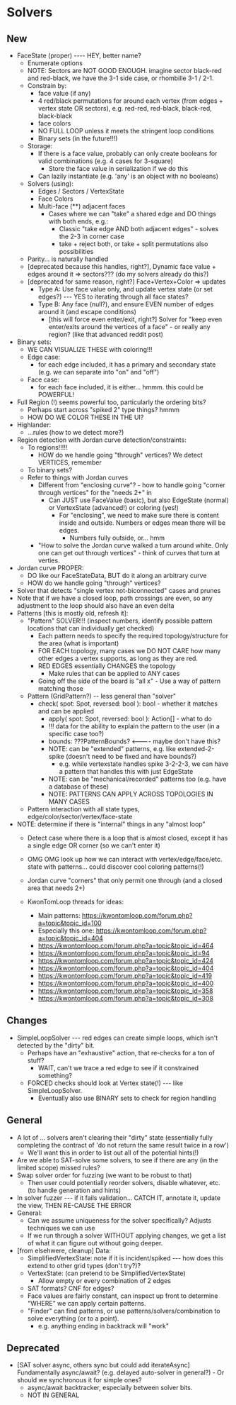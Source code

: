 
# Solvers

## New

- FaceState (proper)   ---- HEY, better name?
  - Enumerate options
  - NOTE: Sectors are NOT GOOD ENOUGH. imagine sector black-red and red-black, we have the 3-1 side case, or rhombille 3-1 / 2-1.
  - Constrain by:
    - face value (if any)
    - 4 red/black permutations for around each vertex (from edges + vertex state OR sectors), e.g. red-red, red-black, black-red, black-black
    - face colors
    - NO FULL LOOP unless it meets the stringent loop conditions
    - Binary sets (in the future!!!)
  - Storage:
    - If there is a face value, probably can only create booleans for valid combinations (e.g. 4 cases for 3-square)
      - Store the face value in serialization if we do this
    - Can lazily instantiate (e.g. 'any' is an object with no booleans)
  - Solvers (using):
    - Edges / Sectors / VertexState
    - Face Colors
    - Multi-face (**) adjacent faces
      - Cases where we can "take" a shared edge and DO things with both ends, e.g.:
        - Classic "take edge AND both adjacent edges" - solves the 2-3 in corner case
        - take + reject both, or take + split permutations also possibilities
  - Parity... is naturally handled
  - [deprecated because this handles, right?], Dynamic face value + edges around it => sectors??? (do my solvers already do this?)
  - [deprecated for same reason, right?] Face+Vertex+Color => updates
    - Type A: Use face value only, and update vertex state (or set edges?) --- YES to iterating through all face states?
    - Type B: Any face (null?), and ensure EVEN number of edges around it (and escape conditions)
      - [this will force even enter/exit, right?] Solver for "keep even enter/exits around the vertices of a face" - or really any region? (like that advanced reddit post)
- Binary sets:
  - WE CAN VISUALIZE THESE with coloring!!!
  - Edge case:
    - for each edge included, it has a primary and secondary state (e.g. we can separate into "on" and "off")
  - Face case:
    - for each face included, it is either... hmmm. this could be POWERFUL!
- Full Region (!) seems powerful too, particularly the ordering bits?
  - Perhaps start across "spiked 2" type things? hmmm
  - HOW DO WE COLOR THESE IN THE UI?
- Highlander:
  - ...rules (how to we detect more?)
- Region detection with Jordan curve detection/constraints:
  - To regions!!!!!
    - HOW do we handle going "through" vertices? We detect VERTICES, remember
  - To binary sets?
  - Refer to things with Jordan curves
    - Different from "enclosing curve"? - how to handle going "corner through vertices" for the "needs 2+" in
      - Can JUST use FaceValue (basic), but also EdgeState (normal) or VertexState (advanced!) or coloring (yes!)
        - For "enclosing", we need to make sure there is content inside and outside. Numbers or edges mean there will be edges.
          - Numbers fully outside, or... hmm 
    - "How to solve the Jordan curve walked a turn around white. Only one can get out through vertices" - think of curves that turn at verties.
- Jordan curve PROPER:
  - DO like our FaceStateData, BUT do it along an arbitrary curve
  - HOW do we handle going "through" vertices?
- Solver that detects "single vertex not-biconnected" cases and prunes
- Note that if we have a closed loop, path crossings are even, so any adjustment to the loop should also have an even delta
- Patterns [this is mostly old, refresh it]:
  - "Pattern" SOLVER!!! (inspect numbers, identify possible pattern locations that can individually get checked)
    - Each pattern needs to specify the required topology/structure for the area (what is important)
    - FOR EACH topology, many cases we DO NOT CARE how many other edges a vertex supports, as long as they are red.
    - RED EDGES essentially CHANGES the topology
      - Make rules that can be applied to ANY cases 
    - Going off the side of the board is "all x" - Use a way of pattern matching those
  - Pattern (GridPattern?) -- less general than "solver"
    - check( spot: Spot, reversed: bool ): bool - whether it matches and can be applied
      - apply( spot: Spot, reversed: bool ): Action[] - what to do
      - !!! data for the ability to explain the pattern to the user (in a specific case too?)
      - bounds: ???PatternBounds? <---- maybe don't have this?
      - NOTE: can be "extended" patterns, e.g. like extended-2-spike (doesn't need to be fixed and have bounds?)
        - e.g. while vertexstate handles spike 3-2-2-3, we can have a pattern that handles this with just EdgeState
      - NOTE: can be "mechanical/recorded" patterns too (e.g. have a database of these)
      - NOTE: PATTERNS CAN APPLY ACROSS TOPOLOGIES IN MANY CASES
  - Pattern interaction with all state types, edge/color/sector/vertex/face-state
- NOTE: determine if there is "internal" things in any "almost loop"
  - Detect case where there is a loop that is almost closed, except it has a single edge OR corner (so we can't enter it)
  - OMG OMG look up how we can interact with vertex/edge/face/etc. state with patterns... could discover cool coloring patterns(!)

  - Jordan curve "corners" that only permit one through (and a closed area that needs 2+)
  - KwonTomLoop threads for ideas:
    - Main patterns: https://kwontomloop.com/forum.php?a=topic&topic_id=100 
    - Especially this one: https://kwontomloop.com/forum.php?a=topic&topic_id=404
    - https://kwontomloop.com/forum.php?a=topic&topic_id=464
    - https://kwontomloop.com/forum.php?a=topic&topic_id=94
    - https://kwontomloop.com/forum.php?a=topic&topic_id=424
    - https://kwontomloop.com/forum.php?a=topic&topic_id=404
    - https://kwontomloop.com/forum.php?a=topic&topic_id=419
    - https://kwontomloop.com/forum.php?a=topic&topic_id=400
    - https://kwontomloop.com/forum.php?a=topic&topic_id=358
    - https://kwontomloop.com/forum.php?a=topic&topic_id=308


## Changes

- SimpleLoopSolver --- red edges can create simple loops, which isn't detected by the "dirty" bit.
  - Perhaps have an "exhaustive" action, that re-checks for a ton of stuff?
    - WAIT, can't we trace a red edge to see if it constrained something?
  - FORCED checks should look at Vertex state(!) --- like SimpleLoopSolver.
    - Eventually also use BINARY sets to check for region handling

## General

- A lot of ... solvers aren't clearing their "dirty" state (essentially fully completing the contract of 'do not return the same result twice in a row')
  - We'll want this in order to list out all of the potential hints(!)
- Are we able to SAT-solve some solvers, to see if there are any (in the limited scope) missed rules?
- Swap solver order for fuzzing (we want to be robust to that)
  - Then user could potentially reorder solvers, disable whatever, etc. (to handle generation and hints)
- In solver fuzzer --- if it fails validation... CATCH IT, annotate it, update the view, THEN RE-CAUSE THE ERROR
- General:
  - Can we assume uniqueness for the solver specifically? Adjusts techniques we can use
  - If we run through a solver WITHOUT applying changes, we get a list of what it can figure out without going deeper.
- [from elsehwere, cleanup] Data:
  - SimplifiedVertexState: note if it is incident/spiked --- how does this extend to other grid types (don't try?)?
  - VertexState: (can pretend to be SimplifiedVertexState)
    - Allow empty or every combination of 2 edges
  - SAT formats? CNF for edges?
  - Face values are fairly constant, can inspect up front to determine "WHERE" we can apply certain patterns.
  - "Finder" can find patterns, or use patterns/solvers/combination to solve everything (or to a point).
    - e.g. anything ending in backtrack will "work"

## Deprecated

- [SAT solver async, others sync but could add iterateAsync] Fundamentally async/await? (e.g. delayed auto-solver in general?) - Or should we synchronous it for simple ones?
  - async/await backtracker, especially between solver bits.
  - NOT IN GENERAL